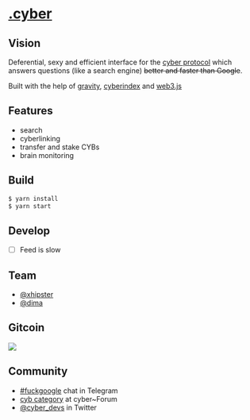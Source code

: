 # [.cyber](https://cyber.page)

## Vision

Deferential, sexy and efficient interface for the [cyber protocol](https://ipfs.io/ipfs/QmQ1Vong13MDNxixDyUdjniqqEj8sjuNEBYMyhQU4gQgq3) which answers questions (like a search engine) ~~better and faster than Google~~.

Built with the help of [gravity](https://github.com/cybercongress/gravity), [cyberindex](https://github.com/cybercongress/cyberindex) and [web3.js](https://github.com/ethereum/web3.js)

## Features
- search
- cyberlinking
- transfer and stake CYBs
- brain monitoring

## Build

```sh
$ yarn install
$ yarn start
```

## Develop

- [ ] Feed is slow

## Team
- [@xhipster](https://github.com/xhipster)
- [@dima](https://github.com/dimakorzhovnik)

## Gitcoin
<a href="https://gitcoin.co/explorer?q=dot-cyber">
 <img src="https://gitcoin.co/funding/embed?repo=https://github.com/cybercongress/dot-cyber">
</a>

## Community
- [#fuckgoogle](https://t.me/fuckgoogle) chat in Telegram
- [cyb category](https://ai.cybercongress.ai/c/cyb) at cyber~Forum
- [@cyber_devs](https://twitter.com/cyber_devs) in Twitter
